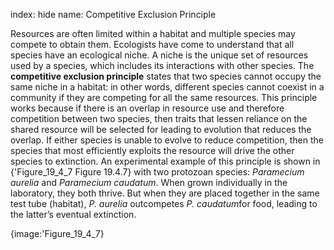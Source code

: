 index: hide
name: Competitive Exclusion Principle

Resources are often limited within a habitat and multiple species may compete to obtain them. Ecologists have come to understand that all species have an ecological niche. A niche is the unique set of resources used by a species, which includes its interactions with other species. The  **competitive exclusion principle** states that two species cannot occupy the same niche in a habitat: in other words, different species cannot coexist in a community if they are competing for all the same resources. This principle works because if there is an overlap in resource use and therefore competition between two species, then traits that lessen reliance on the shared resource will be selected for leading to evolution that reduces the overlap. If either species is unable to evolve to reduce competition, then the species that most efficiently exploits the resource will drive the other species to extinction. An experimental example of this principle is shown in {'Figure_19_4_7 Figure 19.4.7} with two protozoan species:  *Paramecium aurelia* and  *Paramecium caudatum*. When grown individually in the laboratory, they both thrive. But when they are placed together in the same test tube (habitat),  *P. aurelia* outcompetes  *P. caudatum*for food, leading to the latter’s eventual extinction.


{image:'Figure_19_4_7}
        
